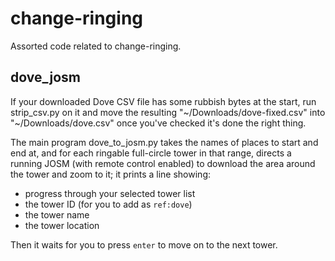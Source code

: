 # change-ringing
Assorted code related to change-ringing.

## dove_josm

If your downloaded Dove CSV file has some rubbish bytes at the start,
run strip_csv.py on it and move the resulting
"\~/Downloads/dove-fixed.csv" into "\~/Downloads/dove.csv" once you've
checked it's done the right thing.

The main program dove_to_josm.py takes the names of places to start
and end at, and for each ringable full-circle tower in that range,
directs a running JOSM (with remote control enabled) to download the
area around the tower and zoom to it; it prints a line showing:

  * progress through your selected tower list
  * the tower ID (for you to add as `ref:dove`)
  * the tower name
  * the tower location

Then it waits for you to press `enter` to move on to the next tower.
